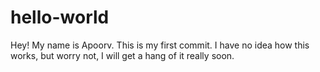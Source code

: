 # hello-world

Hey!
My name is Apoorv. This is my first commit.
I have no idea how this works, but worry not, I will get a hang of it really soon.
